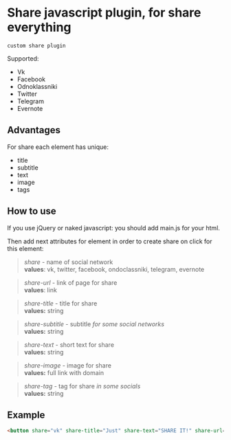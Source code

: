 # Share javascript plugin, for share everything
``custom share plugin``

Supported:

-  Vk
-  Facebook
-  Odnoklassniki
-  Twitter
-  Telegram
-  Evernote

## Advantages
For share each element has unique:
- title
- subtitle
- text
- image
- tags

## How to use
If you use jQuery or naked javascript: you should add main.js for your html.

Then add next attributes for element in order to create share on click for this element:

> *share* - name of social network  
**values**: vk, twitter, facebook, ondoclassniki, telegram, evernote

> *share-url* - link of page for share  
**values**: link

> *share-title* - title for share  
**values:** string

> *share-subtitle* - subtitle _for some social networks_  
**values:** string

> *share-text* - short text for share  
**values:** string

> *share-image* - image for share  
**values:** full link with domain

> *share-tag* - tag for share _in some socials_  
**values:** string


## Example

```Html
<button share="vk" share-title="Just" share-text="SHARE IT!" share-url="https://github.com/dslpp056193/share-everithing">Share!</button>
```
